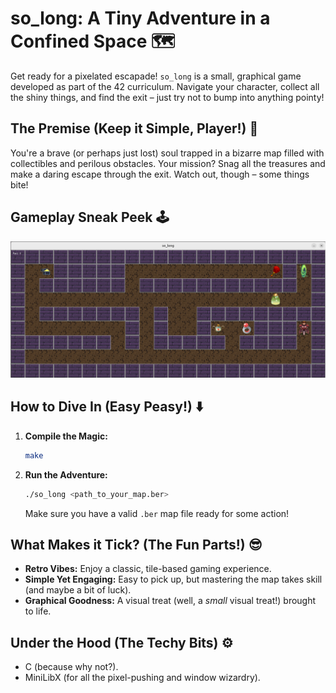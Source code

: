 # so_long: A Tiny Adventure in a Confined Space 🗺️

Get ready for a pixelated escapade! `so_long` is a small, graphical game developed as part of the 42 curriculum. Navigate your character, collect all the shiny things, and find the exit – just try not to bump into anything pointy!

## The Premise (Keep it Simple, Player!) 🤔

You're a brave (or perhaps just lost) soul trapped in a bizarre map filled with collectibles and perilous obstacles. Your mission? Snag all the treasures and make a daring escape through the exit. Watch out, though – some things bite!

## Gameplay Sneak Peek 🕹️

![my_game](my_adventure.png)

## How to Dive In (Easy Peasy!) ⬇️

1.  **Compile the Magic:**
    ```bash
    make
    ```
2.  **Run the Adventure:**
    ```bash
    ./so_long <path_to_your_map.ber>
    ```
    Make sure you have a valid `.ber` map file ready for some action!

## What Makes it Tick? (The Fun Parts!) 😎

* **Retro Vibes:** Enjoy a classic, tile-based gaming experience.
* **Simple Yet Engaging:** Easy to pick up, but mastering the map takes skill (and maybe a bit of luck).
* **Graphical Goodness:** A visual treat (well, a *small* visual treat!) brought to life.

## Under the Hood (The Techy Bits) ⚙️

* C (because why not?).
* MiniLibX (for all the pixel-pushing and window wizardry).

